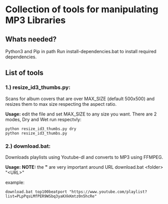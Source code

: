 
# Collection of tools for manipulating MP3 Libraries
## Whats needed?
Python3 and Pip in path
Run install-dependencies.bat to install required dependencies.
  

## List of tools

### 1.) resize_id3_thumbs.py:

Scans for album covers that are over MAX_SIZE (default 500x500) and resizes them to max size respecting the aspect ratio.

**Usage:**
edit the file and set MAX_SIZE to any size you want.
There are 2 modes, Dry and Wet run respectvly:

	python resize_id3_thumbs.py dry
	python resize_id3_thumbs.py


### 2.) download.bat:
Downloads playlists using Youtube-dl and converts to MP3 using FFMPEG.

**Usage:** 
**NOTE:** the **"** are very important around URL
download.bat \<folder> "\<URL>"

example:

    download.bat top100beatport "https://www.youtube.com/playlist?list=PLpPqsLMfPER9WSbq3yaKXkKmtz0n5hcRe"
